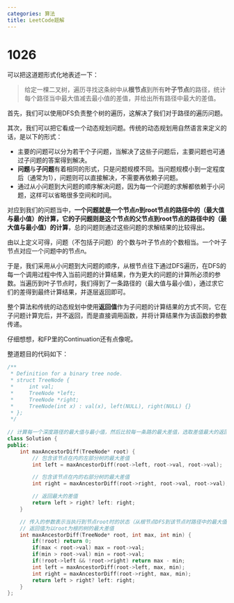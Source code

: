 ```yaml
---
categories: 算法
title: LeetCode题解
---
```


# 1026

可以把这道题形式化地表述一下：

> 给定一棵二叉树，遍历寻找这条树中从**根节点**到所有**叶子节点**的路径，统计每个路径当中最大值减去最小值的差值，并给出所有路径中最大的差值。

首先，我们可以使用DFS负责整个树的遍历，这解决了我们对于路径的遍历问题。

其次，我们可以把它看成一个动态规划问题。传统的动态规划用自然语言来定义的话，是以下的形式：

- 主要的问题可以分为若干个子问题，当解决了这些子问题后，主要问题也可通过子问题的答案得到解决。
- **问题**与**子问题**有着相同的形式，只是问题规模不同。当问题规模小到一定程度后（通常为1），问题则可以直接解决，不需要再依赖子问题。
- 通过从小问题到大问题的顺序解决问题，因为每一个问题的求解都依赖于小问题，这样可以省略很多空间和时间。

对应到我们的问题当中，**一个问题就是一个节点$n$到root节点的路径中的（最大值与最小值）的计算，它的子问题则是这个节点的父节点到root节点的路径中的（最大值与最小值）的计算**，总的问题则通过这些问题的求解结果的比较得出。

由以上定义可得，问题（不包括子问题）的个数与叶子节点的个数相当。一个叶子节点对应一个问题中的节点$n$。

于是，我们采用从小问题到大问题的顺序，从根节点往下通过DFS遍历，在DFS的每一个调用过程中传入当前问题的计算结果，作为更大的问题的计算所必须的参数。当遍历到叶子节点时，我们得到了一条路径的（最大值与最小值），通过求它们的差得到最终计算结果，并逐层返回即可。

整个算法和传统的动态规划中使用**返回值**作为子问题的计算结果的方式不同，它在子问题计算完后，并不返回，而是直接调用函数，并将计算结果作为该函数的参数传递。

仔细想想，和FP里的Continuation还有点像呢。

整道题目的代码如下：

```c++
/**
 * Definition for a binary tree node.
 * struct TreeNode {
 *     int val;
 *     TreeNode *left;
 *     TreeNode *right;
 *     TreeNode(int x) : val(x), left(NULL), right(NULL) {}
 * };
 */
 
// 计算每一个深度路径的最大值与最小值，然后比较每一条路的最大差值，选取差值最大的返回
class Solution {
public:
    int maxAncestorDiff(TreeNode* root) {
        // 包含该节点在内的左部分树的最大差值
        int left = maxAncestorDiff(root->left, root->val, root->val);

        // 包含该节点在内的右部分树的最大差值
        int right = maxAncestorDiff(root->right, root->val, root->val);

        // 返回最大的差值
        return left > right? left: right;
    }

    // 传入的参数表示当执行到节点root时的状态（从根节点DFS到该节点时路径中的最大值与最小值，不包括这个节点），状态仅在末节点有用，用来计算末节点时的最大差值
    // 返回值为以root为根的树的最大差值
    int maxAncestorDiff(TreeNode* root, int max, int min) {
        if(!root) return 0;
        if(max < root->val) max = root->val;
        if(min > root->val) min = root->val;
        if(!root->left && !root->right) return max - min;
        int left = maxAncestorDiff(root->left, max, min);
        int right = maxAncestorDiff(root->right, max, min);
        return left > right? left: right;
    }
};
```



